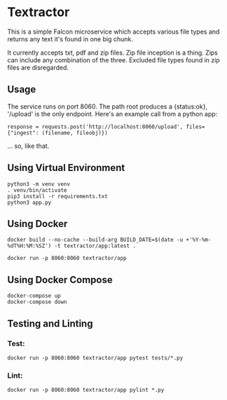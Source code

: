 
# Textractor

This is a simple Falcon microservice which accepts various file types and returns any text it's found in one big chunk.

It currently accepts txt, pdf and zip files. Zip file inception is a thing. Zips can include any combination of the three.
Excluded file types found in zip files are disregarded.

## Usage

The service runs on port 8060. The path root produces a {status:ok}, '/upload' is the only endpoint. 
Here's an example call from a python app:

```
response = requests.post('http://localhost:8060/upload', files={"ingest": (filename, fileobj)})
```
... so, like that.

## Using Virtual Environment
```
python3 -m venv venv
. venv/bin/activate
pip3 install -r requirements.txt
python3 app.py
```
## Using Docker

```
docker build --no-cache --build-arg BUILD_DATE=$(date -u +'%Y-%m-%dT%H:%M:%SZ') -t textractor/app:latest .
```

```
docker run -p 8060:8060 textractor/app
```
## Using Docker Compose
```
docker-compose up
docker-compose down
```

## Testing and Linting

### Test:
```
docker run -p 8060:8060 textractor/app pytest tests/*.py
```
### Lint:
```
docker run -p 8060:8060 textractor/app pylint *.py
```
